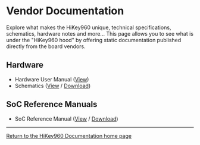 # Vendor Documentation

Explore what makes the HiKey960 unique, technical specifications, schematics, hardware notes and more... This page allows you to see what is under the "HiKey960 hood" by offering static documentation published directly from the board vendors.

## Hardware

- Hardware User Manual ([View](HardwareUserManual.md))
- Schematics ([View](https://github.com/96boards/documentation/blob/master/ConsumerEdition/HiKey960/HardwareDocs/HiKey960_Schematics.pdf) / [Download](https://github.com/96boards/documentation/raw/master/ConsumerEdition/HiKey960/HardwareDocs/HiKey960_Schematics.pdf))

## SoC Reference Manuals

- SoC Reference Manual ([View](https://github.com/96boards/documentation/blob/master/ConsumerEdition/HiKey960/HardwareDocs/SoC_Reference_Manual.pdf) / [Download](https://github.com/96boards/documentation/raw/master/ConsumerEdition/HiKey960/HardwareDocs/SoC_Reference_Manual.pdf))

***

[Return to the HiKey960 Documentation home page](../README.md)
